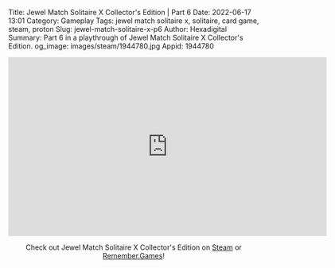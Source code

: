 Title: Jewel Match Solitaire X Collector's Edition | Part 6
Date: 2022-06-17 13:01
Category: Gameplay
Tags: jewel match solitaire x, solitaire, card game, steam, proton
Slug: jewel-match-solitaire-x-p6
Author: Hexadigital
Summary: Part 6 in a playthrough of Jewel Match Solitaire X Collector's Edition.
og_image: images/steam/1944780.jpg
Appid: 1944780

<center><iframe src="https://www.youtube.com/embed/DJLkHIvQbEQ?feature=oembed" allow="accelerometer; autoplay; encrypted-media; gyroscope; picture-in-picture" width="640" height="360" frameborder="0"></iframe>

Check out Jewel Match Solitaire X Collector's Edition on [Steam](https://store.steampowered.com/app/1944780/?curator_clanid=34633900) or [Remember.Games](https://remember.games/game/5936/)!</center>